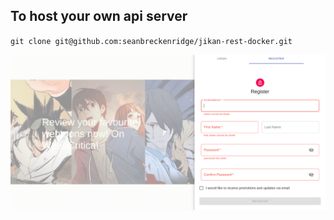 ## To host your own api server

`git clone git@github.com:seanbreckenridge/jikan-rest-docker.git`



<img src="register.png" alt="My cool logo"/>